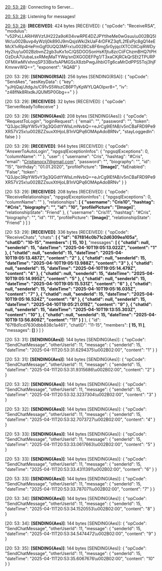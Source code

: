 [20: 53: 28]:
Connecting to Server...

[20: 53: 28]:
Connected!

[20: 53: 28]:
Listening for messages!

[20: 53: 28]:
**[RECEIVED]**: 424 bytes
[RECEIVED]: {
  "opCode": "ReceiveRSA",
  "modulus": "v52PxLLARiHWVzfJH222a9oK04vwRPE4DZJPYtIheMe0wGsuu\u002BQ5IWc\u002Buvp4yWzIj0k890J9mQsjsWki2kUaF4rDFKZ3qfL2fEsPjc8gQ14eEMcX1vRlp4HePmGgf0UQQ3MFrx\u002BCs8F6mg5r0yjqcIXTCOXCqiRWDyHy2luy\u002BzbvnZ2gb3uKx1oC/QSDOOSonHsKfjtu8zcCiiFChzmBHQ7tPHOzDcA7UubaLsxRMejMaTYWq/snDXGODEFPg1/T3xaCKjRCkQrSEt2TPURPOFMXwMVxhnqSP33BixfsAPMGSsX8zbPwgJihbiOTg6caMrDdPPS5Toj3hjFKmvwvWQ==",
  "exponent": "AQAB"
}

[20: 53: 29]:
**[SENDING(RSA)]**: 256 bytes
[SENDING(RSA)]: {
  "opCode": "SendAes",
  "aesKeyData": {
    "key": "yJHjQaj/JtdgJs/C91vS5WszCB6PTyKpWYLQAOIpxr8=",
    "iv": "z48fNk8RlxdkJQUM5P0Gbg=="
  }
}

[20: 53: 29]:
**[RECEIVED]**: 32 bytes
[RECEIVED]: {
  "opCode": "ServerReadyToReceive"
}

[20: 53: 29]:
**[SENDING(Aes)]**: 208 bytes
[SENDING(Aes)]: {
  "opCode": "RequestToLogin",
  "loginRequest": {
    "email": "",
    "password": "",
    "token": "Q3Jpc3RpYW5vY3g3QGdtYWlsLmNvbQ==eJrCg9lEfAB/v5nCBaFRD9Pe9XR57V25x\u002BZZsuxXtHjoLB1nVQPq6OMApAdoBRNv",
    "stayLoggedIn": false
  }
}

[20: 53: 29]:
**[RECEIVED]**: 944 bytes
[RECEIVED]: {
  "opCode": "AnswerToAutoLogin",
  "npgsqlExceptionInfos": {
    "npgsqlExceptions": 0,
    "columnName": ""
  },
  "user": {
    "username": "Cris",
    "hashtag": "#Cris",
    "email": "Cristianocx7@gmail.com",
    "password": "",
    "biography": "",
    "id": "15",
    "birthday": "01.01.2020",
    "profilePicture": "**[Image]**",
    "faEnabled": "False",
    "token": "Q3Jpc3RpYW5vY3g3QGdtYWlsLmNvbQ==eJrCg9lEfAB/v5nCBaFRD9Pe9XR57V25x\u002BZZsuxXtHjoLB1nVQPq6OMApAdoBRNv"
  }
}

[20: 53: 29]:
**[RECEIVED]**: 208 bytes
[RECEIVED]: {
  "opCode": "ReceiveRelationships",
  "npgsqlExceptionInfos": {
    "npgsqlExceptions": 0,
    "columnName": ""
  },
  "relationships": **[
    {
      "username": "Cris10",
      "hashtag": "#Cris",
      "biography": "",
      "id": "10",
      "profilePicture": "[Image]**",
      "relationshipState": "Friend"
    },
    {
      "username": "Cris11",
      "hashtag": "#Cris",
      "biography": "",
      "id": "11",
      "profilePicture": "**[Image]**",
      "relationshipState": "Friend"
    }
  ]
}

[20: 53: 29]:
**[RECEIVED]**: 336 bytes
[RECEIVED]: {
  "opCode": "ReceiveChats",
  "chats": **[
    {
      "id": "67f814c0b71c2d6309ea105a",
      "chatID": "10-15",
      "members": [
        15,
        10
      ]**,
      "messages": **[
        {
          "chatId": null,
          "senderId": 15,
          "dateTime": "2025-04-10T19:05:13.022Z",
          "content": "1"
        },
        {
          "chatId": null,
          "senderId": 15,
          "dateTime": "2025-04-10T19:05:13.487Z",
          "content": "2"
        },
        {
          "chatId": null,
          "senderId": 15,
          "dateTime": "2025-04-10T19:05:13.988Z",
          "content": "3"
        },
        {
          "chatId": null,
          "senderId": 15,
          "dateTime": "2025-04-10T19:05:14.479Z",
          "content": "4"
        },
        {
          "chatId": null,
          "senderId": 15,
          "dateTime": "2025-04-10T19:05:14.995Z",
          "content": "5"
        },
        {
          "chatId": null,
          "senderId": 15,
          "dateTime": "2025-04-10T19:05:15.531Z",
          "content": "6"
        },
        {
          "chatId": null,
          "senderId": 15,
          "dateTime": "2025-04-10T19:05:16.035Z",
          "content": "7"
        },
        {
          "chatId": null,
          "senderId": 15,
          "dateTime": "2025-04-10T19:05:16.524Z",
          "content": "8"
        },
        {
          "chatId": null,
          "senderId": 15,
          "dateTime": "2025-04-10T19:05:21.019Z",
          "content": "9"
        },
        {
          "chatId": null,
          "senderId": 15,
          "dateTime": "2025-04-10T19:13:55.303Z",
          "content": "10"
        },
        {
          "chatId": null,
          "senderId": 15,
          "dateTime": "2025-04-10T19:13:56.809Z",
          "content": "11"
        }
      ]**
    },
    {
      "id": "67f8d1cd7630dbb838c1a461",
      "chatID": "11-15",
      "members": **[
        15,
        11
      ]**,
      "messages": **[]**
    }
  ]
}

[20: 53: 31]:
**[SENDING(Aes)]**: 144 bytes
[SENDING(Aes)]: {
  "opCode": "SendChatMessage",
  "otherUserId": 11,
  "message": {
    "senderId": 15,
    "dateTime": "2025-04-11T20:53:31.6294375\u002B02:00",
    "content": "1"
  }
}

[20: 53: 31]:
**[SENDING(Aes)]**: 144 bytes
[SENDING(Aes)]: {
  "opCode": "SendChatMessage",
  "otherUserId": 11,
  "message": {
    "senderId": 15,
    "dateTime": "2025-04-11T20:53:31.9315686\u002B02:00",
    "content": "2"
  }
}

[20: 53: 32]:
**[SENDING(Aes)]**: 144 bytes
[SENDING(Aes)]: {
  "opCode": "SendChatMessage",
  "otherUserId": 11,
  "message": {
    "senderId": 15,
    "dateTime": "2025-04-11T20:53:32.3237304\u002B02:00",
    "content": "3"
  }
}

[20: 53: 32]:
**[SENDING(Aes)]**: 144 bytes
[SENDING(Aes)]: {
  "opCode": "SendChatMessage",
  "otherUserId": 11,
  "message": {
    "senderId": 15,
    "dateTime": "2025-04-11T20:53:32.7073727\u002B02:00",
    "content": "4"
  }
}

[20: 53: 33]:
**[SENDING(Aes)]**: 144 bytes
[SENDING(Aes)]: {
  "opCode": "SendChatMessage",
  "otherUserId": 11,
  "message": {
    "senderId": 15,
    "dateTime": "2025-04-11T20:53:33.0617663\u002B02:00",
    "content": "5"
  }
}

[20: 53: 33]:
**[SENDING(Aes)]**: 144 bytes
[SENDING(Aes)]: {
  "opCode": "SendChatMessage",
  "otherUserId": 11,
  "message": {
    "senderId": 15,
    "dateTime": "2025-04-11T20:53:33.4311391\u002B02:00",
    "content": "6"
  }
}

[20: 53: 33]:
**[SENDING(Aes)]**: 144 bytes
[SENDING(Aes)]: {
  "opCode": "SendChatMessage",
  "otherUserId": 11,
  "message": {
    "senderId": 15,
    "dateTime": "2025-04-11T20:53:33.787071\u002B02:00",
    "content": "7"
  }
}

[20: 53: 34]:
**[SENDING(Aes)]**: 144 bytes
[SENDING(Aes)]: {
  "opCode": "SendChatMessage",
  "otherUserId": 11,
  "message": {
    "senderId": 15,
    "dateTime": "2025-04-11T20:53:34.1520553\u002B02:00",
    "content": "8"
  }
}

[20: 53: 34]:
**[SENDING(Aes)]**: 144 bytes
[SENDING(Aes)]: {
  "opCode": "SendChatMessage",
  "otherUserId": 11,
  "message": {
    "senderId": 15,
    "dateTime": "2025-04-11T20:53:34.5474472\u002B02:00",
    "content": "9"
  }
}

[20: 53: 35]:
**[SENDING(Aes)]**: 144 bytes
[SENDING(Aes)]: {
  "opCode": "SendChatMessage",
  "otherUserId": 11,
  "message": {
    "senderId": 15,
    "dateTime": "2025-04-11T20:53:35.6067676\u002B02:00",
    "content": "10"
  }
}

